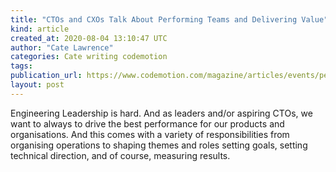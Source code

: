 ```yaml
---
title: "CTOs and CXOs Talk About Performing Teams and Delivering Value"
kind: article
created_at: 2020-08-04 13:10:47 UTC
author: "Cate Lawrence"
categories: Cate writing codemotion
tags: 
publication_url: https://www.codemotion.com/magazine/articles/events/performing-teams/
layout: post
---
```

Engineering Leadership is hard. And as leaders and/or aspiring CTOs, we want to always to drive the best performance for our products and organisations. And this comes with a variety of responsibilities from organising operations to shaping themes and roles setting goals, setting technical direction, and of course, measuring results.

